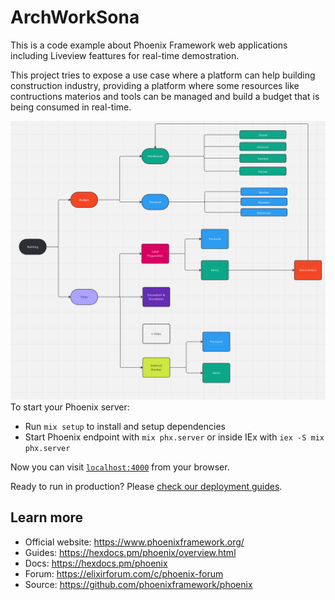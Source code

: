# ArchWorkSona
This is a code example about Phoenix Framework web applications including Liveview feattures for real-time demostration.

This project tries to expose a use case where a platform can help building construction industry, providing a platform
where some resources like contructions materios and tools can be managed and build a budget that is being consumed in real-time.

![plot](./assets/img/project-structure.png)
To start your Phoenix server:

  * Run `mix setup` to install and setup dependencies
  * Start Phoenix endpoint with `mix phx.server` or inside IEx with `iex -S mix phx.server`

Now you can visit [`localhost:4000`](http://localhost:4000) from your browser.

Ready to run in production? Please [check our deployment guides](https://hexdocs.pm/phoenix/deployment.html).

## Learn more

  * Official website: https://www.phoenixframework.org/
  * Guides: https://hexdocs.pm/phoenix/overview.html
  * Docs: https://hexdocs.pm/phoenix
  * Forum: https://elixirforum.com/c/phoenix-forum
  * Source: https://github.com/phoenixframework/phoenix
